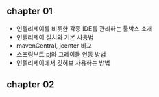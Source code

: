 ## chapter 01
- 인텔리제이를 비롯한 각종 IDE를 관리하는 툴박스 소개
- 인텔리제이 설치와 기본 사용법
- mavenCentral, jcenter 비교
- 스프링부트 pj와 그레이들 연동 방법
- 인텔리제이에서 깃허브 사용하는 방법 

## chapter 02
